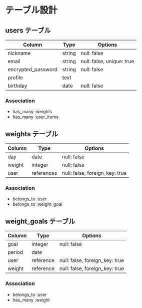 # テーブル設計

## users テーブル

| Column            | Type   | Options                  |
| ----------------- | ------ |------------------------- |
| nickname          | string | null: false              |
| email             | string | null: false, unique: true|
| encrypted_password| string | null: false              |
| profile           | text   |                          |
| birthday          | date   | null: false              |

### Association

- has_many :weights
- has_many :user_items


## weights テーブル

| Column          | Type       | Options                        |
| --------------- | ---------- | ------------------------------ |
| day             | date       | null: false                    |
| weight          | integer    | null: false                    |
| user            | references | null: false, foreign_key: true |

### Association

- belongs_to :user
- belongs_to :weight_goal


## weight_goals テーブル

| Column             | Type     | Options                        |
| ------------------ | -------- | ------------------------------ |
| goal               | integer  | null: false                    |
| period             | date     |                                |
| user               | reference| null: false, foreign_key: true |
| weight             | reference| null: false, foreign_key: true |

### Association
- belongs_to :user
- has_many :weight
